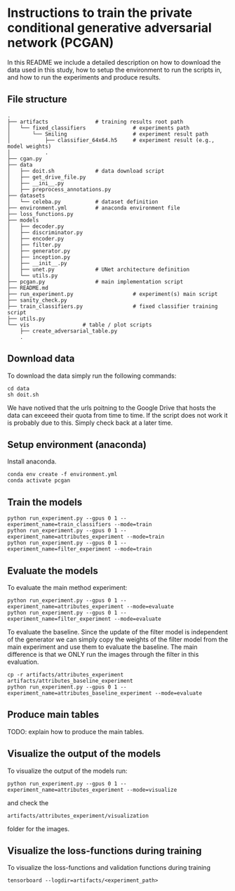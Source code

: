# Instructions to train the private conditional generative adversarial network (PCGAN)
In this README we include a detailed description on how to download the data
used in this study, how to setup the environment to run the scripts in, and how
to run the experiments and produce results.


## File structure

	.
	├── artifacts				# training results root path
	│   └── fixed_classifiers               # experiments path
	│       └── Smiling                     # experiment result path
	│           ├── classifier_64x64.h5     # experiment result (e.g., model weights)
	│           .
	├── cgan.py
	├── data
	│   ├── doit.sh				# data download script
	│   ├── get_drive_file.py
	│   ├── __ini__.py
	│   ├── preprocess_annotations.py
	├── datasets
	│   └── celeba.py			# dataset definition
	├── environment.yml			# anaconda environment file
	├── loss_functions.py
	├── models
	│   ├── decoder.py
	│   ├── discriminator.py
	│   ├── encoder.py
	│   ├── filter.py
	│   ├── generator.py
	│   ├── inception.py
	│   ├── __init__.py
	│   ├── unet.py				# UNet architecture definition
	│   └── utils.py
	├── pcgan.py				# main implementation script
	├── README.md      
	├── run_experiment.py                   # experiment(s) main script
	├── sanity_check.py
	├── train_classifiers.py                # fixed classifier training script
	├── utils.py
	└── vis 				# table / plot scripts
	    ├── create_adversarial_table.py
	    .

## Download data
To download the data simply run the following commands:

	cd data
	sh doit.sh

We have notived that the urls poitning to the Google Drive that hosts the data
can exceeed their quota from time to time. If the script does not work it is
probably due to this. Simply check back at a later time.

## Setup environment (anaconda)
Install anaconda.

	conda env create -f environment.yml
	conda activate pcgan


## Train the models

	python run_experiment.py --gpus 0 1 --experiment_name=train_classifiers --mode=train
	python run_experiment.py --gpus 0 1 --experiment_name=attributes_experiment --mode=train
	python run_experiment.py --gpus 0 1 --experiment_name=filter_experiment --mode=train

## Evaluate the models
To evaluate the main method experiment:

	python run_experiment.py --gpus 0 1 --experiment_name=attributes_experiment --mode=evaluate
	python run_experiment.py --gpus 0 1 --experiment_name=filter_experiment --mode=evaluate

To evaluate the baseline. Since the update of the filter model is independent
of the generator we can simply copy the weights of the filter model from the
main experiment and use them to evaluate the baseline. The main difference is
that we ONLY run the images through the filter in this evaluation.

	cp -r artifacts/attributes_experiment artifacts/attributes_baseline_experiment
	python run_experiment.py --gpus 0 1 --experiment_name=attributes_baseline_experiment --mode=evaluate

## Produce main tables
TODO: explain how to produce the main tables.

## Visualize the output of the models
To visualize the output of the models run:

	python run_experiment.py --gpus 0 1 --experiment_name=attributes_experiment --mode=visualize

and check the 

	artifacts/attributes_experiment/visualization

folder for the images.

## Visualize the loss-functions during training
To visualize the loss-functions and validation functions during training

	tensorboard --logdir=artifacts/<experiment_path>

